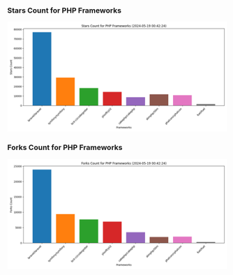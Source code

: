 ### Stars Count for PHP Frameworks

![Stars Chart](./archive/charts/20240519004224_stars_count.png)

### Forks Count for PHP Frameworks

![Forks Chart](./archive/charts/20240519004224_forks_count.png)

